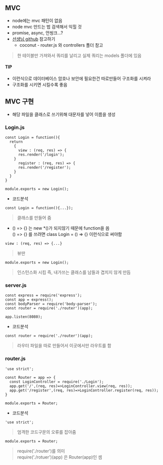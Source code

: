 ## MVC
- node에는 mvc 패턴이 없음
- node mvc 만드는 법 검색해서 익힐 것
- promise, async, 언씽크...?
- [선생님 github](github.com/riahnrhyme) 참고하기
  - coconut - router.js 와 controllers 폴더 참고
> 한 테이블만 가져와서 쿼리를 날리고 실제 쿼리는 models 폴더에 있음

#### TIP
- 이런식으로 데이터베이스 암호나 보안에 필요한건 따로만들어 구조화를 시켜라
- 구조화를 시키면 시킬수록 좋음


## MVC 구현
- 해당 파일을 클래스로 쓰기위해 대문자를 넣어 이름을 생성

### Login.js
```
const Login = function(){
  return
    {
      view : (req, res) => {
      res.render('/login');
    }
      register : (req, res) => {
      res.render('/register');
    } 
  }
}

module.exports = new Login();
```
- 코드분석
```
const Login = function(){...});
```
> 클래스를 만들어 줌

- () => {} 는 new \*()가 되지않기 때문에 function을 씀<br/> () => {} 를 쓰려면 class Login = () => {} 이런식으로 써야함

```
view : (req, res) => {...}
```
> 뷰딴
```
module.exports = new Login();
```
> 인스턴스화 시킴 즉, 내가쓰는 클래스를 남들과 겹치지 않게 만듬


### server.js
```
const express = require('express');
const app = express();
const bodyParser = require('body-parser');
const router = require('./router')(app);

app.listen(8080);
```
- 코드분석
```
const router = require('./router')(app);
```
> 라우터 파일을 따로 만들어서 이곳에서만 라우트를 함


### router.js
```
'use strict';

const Router = app => {
  const LoginController = require('./Login');
  app.get('/',(req, res)=>LoginController.view(req, res));
  app.get('/register',(req, res)=>LoginController.register(req, res));
}

module.exports = Router;
```
- 코드분석
```
'use strict';
```
> 엄격한 코드구문의 오류를 잡아줌
```
module.exports = Router;
```
> require('./router')를 의미<br/>require('./rotuer')(app) 은 Router(app)인 셈
